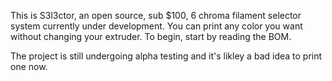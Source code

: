 This is S3l3ctor, an open source, sub $100, 6 chroma filament selector system currently under development. You can print any color you want without changing your extruder. To begin, start by reading the BOM.

The project is still undergoing alpha testing and it's likley a bad idea to print one now.
